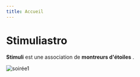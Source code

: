 ```yaml
---
title: Accueil
---
```

# Stimuliastro

**Stimuli** est une association de **montreurs d'étoiles** .

![soirée1](http://stimuliastro.org/wp-content/uploads/2020/12/cropped-termes-2-1536x696.jpg)